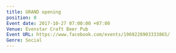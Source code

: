 ```yaml
---
title: GRAND opening
position: 0
Event date: 2017-10-27 07:00:00 +07:00
Venue: Evenstar Craft Beer Pub
Event URL: https://www.facebook.com/events/1969228903333865/
Genre: Social
---
```


